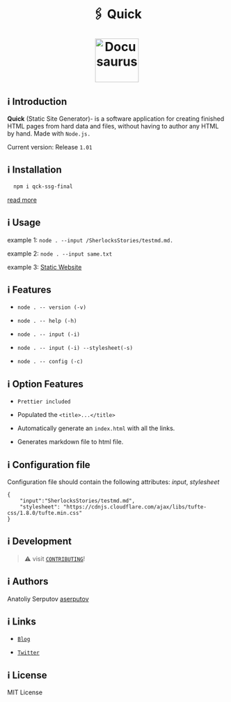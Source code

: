<h1 align="center">
  <p align="center">🖇 Quick</p>
  <a href="https://github.com/aserputov/QckStaticSiteGenerator"><img src="https://github.com/aserputov/QckStaticSiteGenerator/blob/main/assets/Screen%20Shot%202021-11-23%20at%201.54.27%20AM.png?raw=true" alt="Docusaurus" height="100px"></a>
</h1>

## ℹ️ Introduction

**Quick** (Static Site Generator)- is a software application for creating finished HTML pages from hard data and files, without having to author any HTML by hand. Made with `Node.js.`

Current version: Release `1.01`

## ℹ️ Installation

```bash
  npm i qck-ssg-final
```

[read more](https://www.npmjs.com/package/qck-ssg-final)

## ℹ️ Usage

example 1: `node . --input /SherlocksStories/testmd.md.`

example 2: `node . --input same.txt`

example 3: [Static Website](https://cli-ssg-qck-cmp74iuwg-aserputov.vercel.app)

## ℹ️ Features

- `node . -- version (-v) `

- `node . -- help (-h)`

- `node . -- input (-i)`

- `node . -- input (-i) --stylesheet(-s)`

- `node . -- config (-c)`

## ℹ️ Option Features

- `Prettier included`

- Populated the `<title>...</title>`

- Automatically generate an `index.html` with all the links.

- Generates markdown file to html file.

## ℹ️ Configuration file

Configuration file should contain the following attributes: _input_, _stylesheet_

```
{
    "input":"SherlocksStories/testmd.md",
    "stylesheet": "https://cdnjs.cloudflare.com/ajax/libs/tufte-css/1.8.0/tufte.min.css"
}
```

## ℹ️ Development

> :warning: visit [`CONTRIBUTING`](https://github.com/aserputov/QckStaticSiteGenerator/blob/main/CONTRIBUTING.md)!

## ℹ️ Authors

Anatoliy Serputov [aserputov](https://github.com/aserputov)

## ℹ️ Links

- [`Blog`](https://medium.com/@aserputov/qck-ssg-eb593782b856)

- [`Twitter`](https://twitter.com/aserputov)

## ℹ️ License

MIT License
